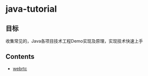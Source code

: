 # java-tutorial

## 目标
收集常见的，Java各项目技术工程Demo实现及原理，实现技术快速上手

## Contents
* [webrtc](https://github.com/open-mln/java-tutorial/blob/main/webrtc/README.md)

